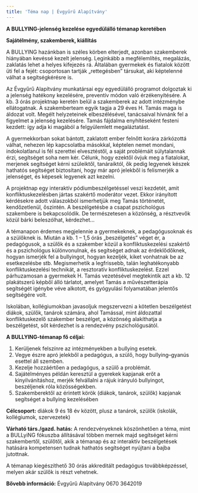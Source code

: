 ```yaml
---
title: 'Téma nap | Évgyűrű Alapítvány'
---
```

**A BULLYING-jelenség kezelése egyedülálló témanap keretében**

**Sajátélmény, szakemberek, kiállítás**

A  BULLYING  hazánkban  is  széles  körben  elterjedt,  azonban  szakemberek  hiányában  kevéssé  kezelt jelenség. Leginkább a megfélemlítés, megalázás, zaklatás lehet a helyes kifejezés rá. Általában gyermekek és  fiatalok  között  üti  fel  a  fejét:  csoportosan  tartják  „rettegésben”  társukat,  aki  képtelenné  válhat  a segítségkérésre is.

Az Évgyűrű Alapítvány munkatársai egy egyedülálló programot dolgoztak ki a jelenség hatékony kezelésére, preventív  módon  való  érzékenyítésére.  A  kb.  3  órás  projektnap  keretén  belül  a  szakemberek  az  adott intézménybe ellátogatnak. A szakemberteam egyik tagja a 29 éves H. Tamás maga is áldozat volt. Megélt helyzeteinek  elbeszélésével,  tanácsaival  hívnánk  fel  a  figyelmet  a  jelenség  kezelésére.  Tamás  fájdalma enyhítéseként festeni kezdett: így adja ki magából a felgyülemlett megaláztatást.

A gyermekkorban sokat bántott, zaklatott ember felnőtt korára zárkózottá válhat, nehezen lép kapcsolatba másokkal,  képtelen  nemet  mondani,  indokolatlanul  is  fél  szerettei  elvesztéstől,  a  saját  problémáit súlytalannak érzi, segítséget soha nem kér. Célunk, hogy ezektől óvjuk meg a fiatalokat, merjenek segítséget kérni  szüleiktől,  tanáraiktól,  ők  pedig  legyenek  készek  hathatós  segítséget  biztosítani,  hogy  már  apró jelekből is felismerjék a jelenséget, és képesek legyenek azt kezelni.

A projektnap egy interaktív pódiumbeszélgetéssel veszi kezdetét, amit konfliktuskezelésben jártas szakértő moderátor  vezet.  Ekkor  irányított  kérdésekre  adott  válaszokból  ismerhetjük  meg  Tamás  történetét, kendőzetlenül,  őszintén.  A  beszélgetésbe  a  csapat  pszichológus  szakembere  is  bekapcsolódik.  De természetesen a közönség, a résztvevők közül bárki beleszólhat, kérdezhet…

A témanapon érdemes megjelennie a gyermekeknek, a pedagógusoknak és a szülőknek is. Miután a kb. 1 – 1,5 órás „beszélgetés” véget ér, a pedagógusok, a szülők és a szakember közül a konfliktuskezelési szakértő és a pszichológus különvonulnak, és segítséget adnak az érdeklődőknek, hogyan ismerjék fel a bullyingot, hogyan  kezeljék,  kiket  vonhatnak  be  az  esetkezelésbe  stb.  Megismerhetik  a  legfrissebb,  talán leghatékonyabb  konfliktuskezelési  technikát,  a  resztoratív  konfliktuskezelést.  Ezzel  párhuzamosan  a gyermekek H. Tamás vezetésével megtekintik azt a kb. 12 plakátszerű képből álló tárlatot, amelyet Tamás a művészetterápia segítségét igénybe véve alkotott, és gyógyulási folyamatában jelentős segítségére volt.

Iskolában, kollégiumokban javasoljuk megszervezni a kötetlen beszélgetést diákok, szülők, tanárok számára, ahol Tamással, mint áldozattal konfliktuskezelő szakember beszélget, a közönség alakíthatja a beszélgetést, sőt kérdezhet is a rendezvény pszichológusától.

**A BULLYING-témanap fő céljai:**

1) Kerüljenek felszínre az intézményekben a bullying esetek.
1) Vegye észre apró jelekből a pedagógus, a szülő, hogy bullying–gyanús esettel áll szemben.
1) Kezelje hozzáértően a pedagógus, a szülő a problémát.
1) Sajátélményes példán keresztül a gyerekek kapjanak erőt a kinyilvánításhoz, merjék felvállalni a rájuk irányuló bullyingot, beszéljenek róla közösségekben.
1) Szakemberektől  az  érintett  körök  (diákok,  tanárok,  szülők)  kapjanak  segítséget  a  bullying kezelésében

**Célcsoport:** diákok 9 és 18 év között, plusz a tanárok, szülők (iskolák, kollégiumok, szervezetek)

**Várható  társ./gazd.  hatás:**  A  rendezvényeknek  köszönhetően  a  téma,  mint  a  BULLyiNG  fókuszba állításával többen mernek majd segítséget kérni szakembertől, szülőtől, akik a témanap és az interaktív beszélgetések hatására kompetensen tudnak hathatós segítséget nyújtani a bajba jutottnak.

A  témanap  kiegészíthető  30  órás  akkreditált  pedagógus  továbbképzéssel,  melyen  akár  szülők  is  részt vehetnek.

**Bővebb információ:** Évgyűrű Alapítvány 0670 3642019 
